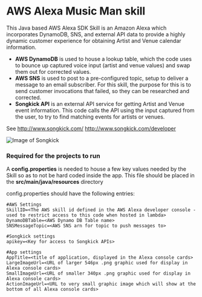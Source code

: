 # AWS Alexa Music Man skill

This Java based AWS Alexa SDK Skill is an Amazon Alexa which incorporates DynamoDB, SNS, and external API data to provide a highly
dynamic customer experience for obtaining Artist and Venue calendar information. 

- **AWS DynamoDB** is used to house a lookup table, which the code uses to bounce up captured voice input (artist and venue values) and swap them out for 
corrected values. 
- **AWS SNS** is used to post to a pre-configured topic, setup to deliver a message to an email subscriber. For this skill, 
the purpose for this is to send customer invocations that failed, so they can be researched and corrected.
- **Songkick API** is an external API service for getting Artist and Venue event information. This code calls the API using the input captured
from the user, to try to find matching events for artists or venues. 

See http://www.songkick.com/
http://www.songkick.com/developer

![Image of Songkick ](http://static.tumblr.com/yfms2o4/HKnl73h3y/logo_for_tumblr_fullname.png) 


### Required for the projects to run
A **config.properties** is needed to house a few key values needed by the Skill so as to not
 be hard coded inside the app.  This file should be placed in the **src/main/java/resources** directory

config.properties should have the following entries:
```
#AWS Settings
SkillID=<The AWS skill id defined in the AWS Alexa developer console - used to restrict access to this code when hosted in lambda>
DynamoDBTable=<AWS Dynamo DB Table name>
SNSMessageTopic=<AWS SNS arn for topic to push messages to>

#Songkick settings
apikey=<Key for access to Songkick APIs>

#App settings
AppTitle=<title of application, displayed in the Alexa console cards>
LargeImageUrl=<URL of larger 546px .png graphic used for display in Alexa console cards>
SmallImageUrl=<URL of smaller 340px .png graphic used for display in Alexa console cards>
ActionImageUrl=<URL to very small graphic image which will show at the bottom of all Alexa console cards>
```

